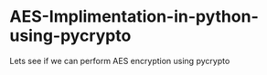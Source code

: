 # AES-Implimentation-in-python-using-pycrypto
Lets see if we can perform AES encryption using pycrypto
